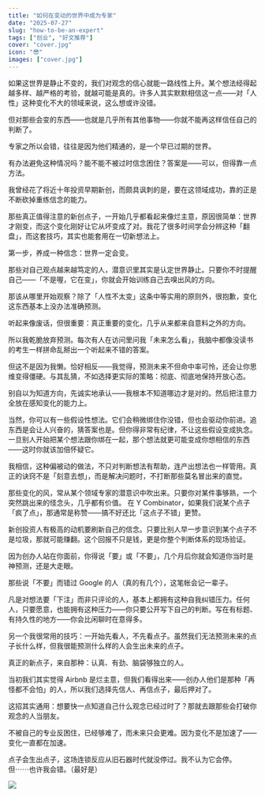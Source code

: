 ```yaml
---
title: "如何在变动的世界中成为专家"
date: "2025-07-27"
slug: "how-to-be-an-expert"
tags: ["创业", "好文推荐"]
cover: "cover.jpg"
icon: "😎"
images: ["cover.jpg"]
---
```

如果这世界是静止不变的，我们对观念的信心就能一路线性上升。某个想法经得起越多样、越严格的考验，就越可能是真的。许多人其实默默相信这一点——对「人性」这种变化不大的领域来说，这么想或许没错。



但对那些会变的东西——也就是几乎所有其他事物——你就不能再这样信任自己的判断了。



专家之所以会错，往往是因为他们精通的，是一个早已过期的世界。



有办法避免这种情况吗？能不能不被过时信念困住？答案是——可以，但得靠一点方法。



我曾经花了将近十年投资早期新创，而颇具讽刺的是，要在这领域成功，靠的正是不断砍掉重练信念的能力。



那些真正值得注意的新创点子，一开始几乎都看起来像烂主意，原因很简单：世界才刚变，而这个变化刚好让它从坏变成了对。我花了很多时间学会分辨这种「翻盘」，而这套技巧，其实也能套用在一切新想法上。



第一步，养成一种信念：世界一定会变。



那些对自己观点越来越笃定的人，潜意识里其实是认定世界静止。只要你不时提醒自己——「不是喔，它在变」，你就会开始训练自己去嗅出风的方向。



那该从哪里开始观察？除了「人性不太变」这条中等实用的原则外，很抱歉，变化这东西基本上没办法准确预测。



听起来像废话，但很重要：真正重要的变化，几乎从来都来自意料之外的方向。



所以我乾脆放弃预测。每次有人在访问里问我「未来怎么看」，我脑中都像没读书的考生一样拼命乱掰出一个听起来不错的答案。



但这不是因为我懒。恰好相反——我觉得，预测未来不但命中率可怜，还会让你思维变得僵硬。与其乱猜，不如选择更实际的策略：彻底、彻底地保持开放心态。



别自以为知道方向，先诚实地承认——我根本不知道哪边才是对的。然后把注意力全放在感知变化的能力上。



当然，你可以有一些假设性想法。它们会稍微绑住你没错，但也会驱动你前进。追东西是会让人兴奋的，猜答案也是。但你得非常有纪律，不让这些假设变成执念。
一旦别人开始把某个想法跟你绑在一起，那个想法就更可能变成你想相信的东西——这时你就该加倍怀疑它。



我相信，这种偏被动的做法，不只对判断想法有帮助，连产出想法也一样管用。真正的诀窍不是「刻意去想」，而是解决问题时，不打断那些莫名冒出来的直觉。



那些变化的风，常从某个领域专家的潜意识中吹出来。只要你对某件事够熟，一个突然跳出来的怪念头，几乎都有价值。
在 Y Combinator，如果我们说某个点子「疯了点」，那通常是称赞——搞不好还比「这点子不错」更赞。



新创投资人有极高的动机要刷新自己的信念。只要比别人早一步意识到某个点子不是垃圾，那就可能赚翻。这个回报不只是钱，更是你整个判断体系的现场验证。



因为创办人站在你面前，你得说「要」或「不要」，几个月后你就会知道你当时是神预测，还是大走眼。



那些说「不要」而错过 Google 的人（真的有几个），这笔帐会记一辈子。



凡是对想法要「下注」而非只评论的人，基本上都拥有这种自我纠错压力。任何人，只要愿意，也能拥有这种压力——你只要公开写下自己的判断。写在有标题、有持久性的地方——你会比闲聊时在意得多。



另一个我很常用的技巧：一开始先看人，不先看点子。虽然我们无法预测未来的点子长什么样，但我很能预测什么样的人会生出未来的点子。



真正的新点子，来自那种：认真、有劲、脑袋够独立的人。



当初我们其实觉得 Airbnb 是烂主意，但我们看得出来——创办人他们是那种「再怪都不会怕」的人，所以我们选择先信人、再信点子，最后押对了。



这招其实通用：想要快一点知道自己什么观念已经过时了？那就去跟那些会打破你观念的人当朋友。



不被自己的专业反困住，已经够难了，而未来只会更难。因为变化不是加速了——变化一直都在加速。



点子会生出点子，这场连锁反应从旧石器时代就没停过。我不认为它会停。
但⋯⋯也许我会错。（最好是）




![](https://prod-files-secure.s3.us-west-2.amazonaws.com/112d0858-5090-4d34-a606-b75eb8d65fd2/46476355-9cf3-4e99-9b7a-3531bc426380/1000202064.png?X-Amz-Algorithm=AWS4-HMAC-SHA256&X-Amz-Content-Sha256=UNSIGNED-PAYLOAD&X-Amz-Credential=ASIAZI2LB466RJSV5VL4%2F20250815%2Fus-west-2%2Fs3%2Faws4_request&X-Amz-Date=20250815T073237Z&X-Amz-Expires=3600&X-Amz-Security-Token=IQoJb3JpZ2luX2VjEA8aCXVzLXdlc3QtMiJHMEUCIQCD6jtfBQ3jvI%2FpAffNhfdyKni7ayiu63nHOMOt43%2FndgIgTLLGpBeefI0sro0UslSGhVrevsMH7wrAvm3QZfEmilsq%2FwMIWBAAGgw2Mzc0MjMxODM4MDUiDAF8lb4GXic6SMUoXSrcA1Mn6lCiYC%2Bkf%2BfXklvNWI9N8YYVaeTXm2scctrRJM%2F%2BkeQnbF1TnnYQPo1qe1fdxrnecnRY44Giwaqh%2Br0T%2Bzg6H8yYN5EWUSvC0LOITySCaMM6F2YCQn2gseHJhNw1S9YSJBmNSE4PObkHKbdCqPMKXLW8VU44WF24klrhaZ65CidYV%2FPRq%2FeLKSEoMBmDJraNEx%2BCB3x1JQYIteJr4DWZ17UGYor16PDvYar%2BDHqUcbzlL4Az0gCKWDertD%2B%2BvmRQ7z9CF31CcKxX9SAsf8cwifW32HAx3hE%2BpGJt8nQOILuMl1nl3FqhLt8lAF%2Brwn1Ml6bpi4ddH9%2FsusjP6vAD%2FQzg18Hi2Ka2QBebm42pfJszjHsHmqQ%2FrAFlKTRgqilj9B%2BungbodWvuVlHtXK12WarREBvrBa%2F8cYB6sOmFlJMW7JDENpbudBHij3nKTPShcbLuM4G5g4PjHpK5z%2F0izwuvszlYmN2T8dJNvjBC1yRFESfsFM5CzgQOfs55n9iCbp7iZNDx51Si%2FTVayBVJ%2F9lio5VLxd3uNgsVvC37s7vTJnJUeNNwM6NRBC1%2B%2FrlVFBP1oaOQ1JwrKW5%2FhpyHFlaNR1EA1yt%2FG80F%2FtMyXzl4GoTNsN1%2BqZqvMOOv%2B8QGOqUBztTNx9WT%2BoEjkH1FE9fyn09WxFNzyBv2DaQRY1synSwihLAPR905gwSmGpQYuYySTxIM3flKWwA5pWHnWswbfje8v0BdcEtMEUGvKYBiC9tsJqbCDGL16mXdpE%2Bbpt2lqC0aL3xHaunkJfA3vdJyNRj3f9iL2vbMu%2Blr%2F4Bgn1kZMImUtIBAKS2DDUgK%2BZjCif%2FlFwKrj8HSh2ctZs4%2Fh6SDeJ5V&X-Amz-Signature=d5205374518106fb8ebff48a0897adef27d4ae8a3e44ee4d7850d629cb6676b1&X-Amz-SignedHeaders=host&x-amz-checksum-mode=ENABLED&x-id=GetObject)

